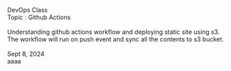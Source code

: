 DevOps Class 
<br> Topic : Github Actions </br>
<br> Understanding github actions workflow and deploying static site using s3. The workflow will run on push event and sync all the contents to s3 bucket. <br>
<br> Sept 8, 2024 </br>
aaaa
